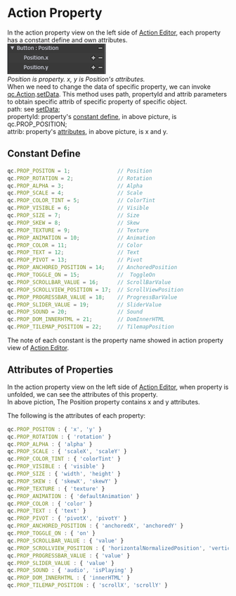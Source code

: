 # Action Property  
In the action property view on the left side of [Action Editor](http://docs.qiciengine.com/manual/Action/ActionEditor.html), each property has a constant define and own attributes.    
![](image/actionDef.png)  
_Position is property. x, y is Position's attributes._  
When we need to change the data of specific property, we can invoke [qc.Action](Action.md).[setData](setData.md). This method uses path, propertyId and attrib parameters to obtain specific attrib of specific property of specific object.   
path: see [setData](setData.md);  
propertyId: property's [constant define](#constant-define), in above picture, is qc.PROP_POSITION;  
attrib: property's [attributes](#attributes-of-properties), in above picture, is x and y.  

## Constant Define
````javascript
qc.PROP_POSITON = 1;               // Position
qc.PROP_ROTATION = 2;              // Rotation
qc.PROP_ALPHA = 3;                 // Alpha
qc.PROP_SCALE = 4;                 // Scale
qc.PROP_COLOR_TINT = 5;            // ColorTint
qc.PROP_VISIBLE = 6;               // Visible
qc.PROP_SIZE = 7;                  // Size
qc.PROP_SKEW = 8;                  // Skew
qc.PROP_TEXTURE = 9;               // Texture
qc.PROP_ANIMATION = 10;            // Animation
qc.PROP_COLOR = 11;                // Color
qc.PROP_TEXT = 12;                 // Text
qc.PROP_PIVOT = 13;                // Pivot
qc.PROP_ANCHORED_POSITION = 14;    // AnchoredPosition
qc.PROP_TOGGLE_ON = 15;            //  ToggleOn
qc.PROP_SCROLLBAR_VALUE = 16;      // ScrollBarValue 
qc.PROP_SCROLLVIEW_POSITION = 17;  // ScrollViewPosition
qc.PROP_PROGRESSBAR_VALUE = 18;    // ProgressBarValue
qc.PROP_SLIDER_VALUE = 19;         // SliderValue
qc.PROP_SOUND = 20;                // Sound
qc.PROP_DOM_INNERHTML = 21;        // DomInnerHTML
qc.PROP_TILEMAP_POSITION = 22;     // TilemapPosition
````
The note of each constant is the property name showed in action property view of [Action Editor](http://docs.qiciengine.com/manual/Action/ActionEditor.html).  
  
## Attributes of Properties  
In the action property view on the left side of [Action Editor](http://docs.qiciengine.com/manual/Action/ActionEditor.html), when property is unfolded, we can see the attributes of this property.    
In above piction, The Position property contains x and y attributes.    
  
The following is the attributes of each property:  
````javascript
qc.PROP_POSITON : { 'x', 'y' }
qc.PROP_ROTATION : { 'rotation' }
qc.PROP_ALPHA : { 'alpha' }
qc.PROP_SCALE : { 'scaleX', 'scaleY' }
qc.PROP_COLOR_TINT : { 'colorTint' }
qc.PROP_VISIBLE : { 'visible' }
qc.PROP_SIZE : { 'width', 'height' }
qc.PROP_SKEW : { 'skewX', 'skewY' }
qc.PROP_TEXTURE : { 'texture' }
qc.PROP_ANIMATION : { 'defaultAnimation' }
qc.PROP_COLOR : { 'color' }
qc.PROP_TEXT : { 'text' }
qc.PROP_PIVOT : { 'pivotX', 'pivotY' }
qc.PROP_ANCHORED_POSITION : { 'anchoredX', 'anchoredY' }
qc.PROP_TOGGLE_ON : { 'on' }
qc.PROP_SCROLLBAR_VALUE : { 'value' }
qc.PROP_SCROLLVIEW_POSITION : { 'horizontalNormalizedPosition', 'verticalNormalizedPosition' }
qc.PROP_PROGRESSBAR_VALUE : { 'value' }
qc.PROP_SLIDER_VALUE : { 'value' }
qc.PROP_SOUND : { 'audio', 'isPlaying' }
qc.PROP_DOM_INNERHTML : { 'innerHTML' }
qc.PROP_TILEMAP_POSITION : { 'scrollX', 'scrollY' }
````

